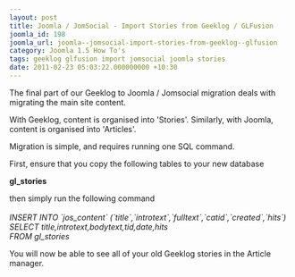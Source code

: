 ```yaml
---
layout: post
title: Joomla / JomSocial - Import Stories from Geeklog / GLFusion
joomla_id: 198
joomla_url: joomla--jomsocial-import-stories-from-geeklog--glfusion
category: Joomla 1.5 How To's
tags: geeklog glfusion import jomsocial joomla stories
date: 2011-02-23 05:03:22.000000000 +10:30
---
```

<p>The final part of our Geeklog to Joomla / Jomsocial migration deals with migrating the main site content.</p>
<p>With Geeklog, content is organised into 'Stories'. Similarly, with Joomla, content is organised into 'Articles'.</p>
<p>Migration is simple, and requires running one SQL command.</p>
<p>First, ensure that you copy the following tables to your new database</p>
<p><strong>gl_stories</strong></p>
<p>then simply run the following command<br><br><em>INSERT INTO `jos_content` (`title`,`introtext`,`fulltext`,`catid`,`created`,`hits`)<br>SELECT title,introtext,bodytext,tid,date,hits<br>FROM gl_stories<br></em></p>
<p>You will now be able to see all of your old Geeklog stories in the Article manager.</p>
